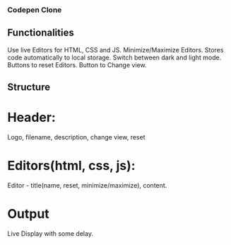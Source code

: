 ### Codepen Clone

## Functionalities
Use live Editors for HTML, CSS and JS.
Minimize/Maximize Editors.
Stores code automatically to local storage.
Switch between dark and light mode. 
Buttons to reset Editors.
Button to Change view.

## Structure
# Header: 
Logo, filename, description, change view, reset
# Editors(html, css, js): 
Editor - title(name, reset, minimize/maximize), content.
# Output
Live Display with some delay.